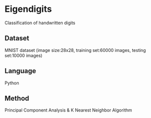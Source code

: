 # Eigendigits
Classification of handwritten digits

## Dataset
MNIST dataset (image size:28x28, training set:60000 images, testing set:10000 images)

## Language
Python

## Method
Principal Component Analysis & K Nearest Neighbor Algorithm
